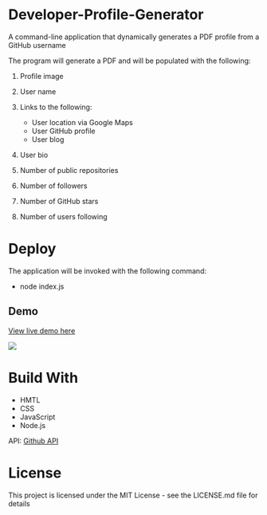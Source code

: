 
# Developer-Profile-Generator
  A command-line application that dynamically generates a PDF profile from a GitHub username
  
The program will generate a PDF and will be populated with the following:

1. Profile image
2. User name
3. Links to the following:

    * User location via Google Maps
    * User GitHub profile
    * User blog

4. User bio
5. Number of public repositories
6. Number of followers
7. Number of GitHub stars
8. Number of users following
  

# Deploy
The application will be invoked with the following command:
* node index.js

## Demo
<a href="https://sarahsalvini.github.io/Node.js-Developer-Profile/">View live demo here</a>

![](nodeHw2.gif)

# Build With
* HMTL
* CSS
* JavaScript
* Node.js

API: <a href="https://developer.github.com/v3/">Github API</a> 

# License
This project is licensed under the MIT License - see the LICENSE.md file for details
